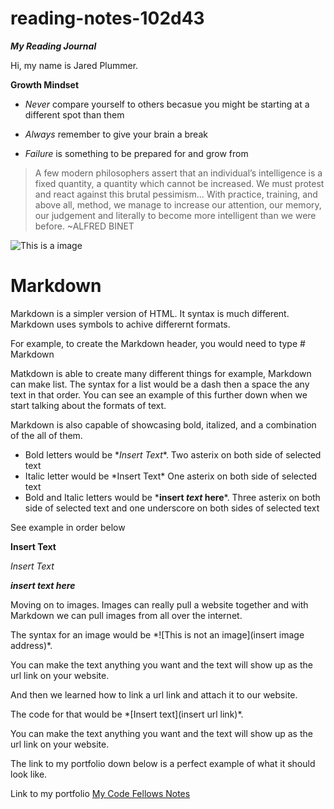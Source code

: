 # reading-notes-102d43
***My Reading Journal***

Hi, my name is Jared Plummer.

**Growth Mindset**

- *Never* compare yourself to others becasue you might be starting at a different spot than them 

- *Always* remember to give your brain a break 

- *Failure* is something to be prepared for and grow from 

>A few modern philosophers assert that an individual’s intelligence is a fixed 
quantity, a quantity which cannot be increased. We must protest and react 
against this brutal pessimism... With practice, training, and above all, 
method, we manage to increase our attention, our memory, our judgement 
and literally to become more intelligent than we were before. ~ALFRED BINET

![This is a image](https://media.makeameme.org/created/you-got-this-2d58ec8834.jpg)

# Markdown

Markdown is a simpler version of HTML. It syntax is much different. Markdown uses symbols to achive differernt formats.

For example, to create the Markdown header, you would need to type \# Markdown

Matkdown is able to create many different things for example, Markdown can make list. The syntax for a list would be a dash then a space the any text in that order.
You can see an example of this further down when we start talking about the formats of text. 

Markdown is also capable of showcasing bold, italized, and a combination of the all of them.

- Bold letters would be \**Insert Text**. Two asterix on both side of selected text
- Italic letter would be \*Insert Text* One asterix on both side of selected text
- Bold and Italic letters would be \***insert _text_ here***. Three asterix on both side of selected text and one underscore on both sides of selected text

See example in order below

**Insert Text**

*Insert Text*

***insert _text_ here***

Moving on to images. Images can really pull a website together and with Markdown we can pull images from all over the internet.

The syntax for an image would be \*![This is not an image](insert image address)\*. 

You can make the text anything you want and the text will show up as the url link on your website.

And then we learned how to link a url link and attach it to our website. 

The code for that would be \*[Insert text](insert url link)\*. 

You can make the text anything you want and the text will show up as the url link on your website. 

The link to my portfolio down below is a perfect example of what it should look like.




Link to my portfolio [My Code Fellows Notes](https://github.com/JaredPlummer5)

